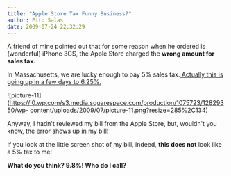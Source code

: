 ```yaml
---
title: "Apple Store Tax Funny Business?"
author: Pito Salas
date: 2009-07-24 22:32:29
---
```



A friend of mine pointed out that for some reason when he ordered is
(wonderful) iPhone 3GS, the Apple Store charged the **wrong amount for sales
tax.**

In Massachusetts, we are lucky enough to pay 5% sales tax.[ Actually this is
going up in a few days to 6.25%.
](<http://www.boston.com/news/local/breaking_news/2009/05/mass_senate_app.html>)

![picture-11](https://i0.wp.com/s3.media.squarespace.com/production/1075723/12829350/wp-
content/uploads/2009/07/picture-11.png?resize=285%2C134)

Anyway, I hadn't reviewed my bill from the Apple Store, but, wouldn't you
know, the error shows up in my bill!

If you look at the little screen shot of my bill, indeed, **this does not**
look like a 5% tax to me!

**What do you think? 9.8%! Who do I call?**


